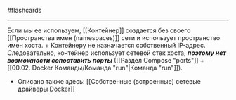 #flashcards 
***
Если мы ее используем, [[Контейнер]] создается без своего [[Пространства имен (namespaces)]] сети и использует пространство имен хоста. + Контейнеру не назначается собственный IP-адрес.
Следовательно, контейнер использует сетевой стек хоста, ***поэтому нет возможности сопоставить порты*** ([[Раздел Compose "ports"]] + [[00.02. Docker Команды/Команда "run"|Команда "run"]]).
- Описано также здесь: [[Собственные (встроенные) сетевые драйверы Docker]]